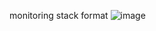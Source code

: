 monitoring stack format
![image](https://github.com/user-attachments/assets/7eb3e995-d309-45cd-86b3-60390b22e0ef)
